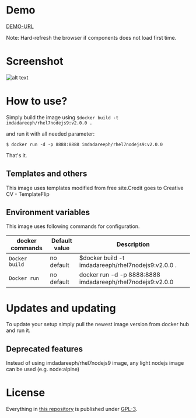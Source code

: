 # Demo
[DEMO-URL](http://www.imdadareeph.com/cv/)

Note: Hard-refresh the browser if components does not load first time.


# Screenshot
![alt text](http://i63.tinypic.com/212hiys.jpg "preview1")

# How to use?

Simply build the image using `$docker build -t imdadareeph/rhel7nodejs9:v2.0.0 .`

and run it with all needed parameter:

```console
$ docker run -d -p 8888:8888 imdadareeph/rhel7nodejs9:v2.0.0 
```

That's it.

## Templates and others

This image uses templates modified from free site.Credit goes to Creative CV - TemplateFlip

## Environment variables

This image uses following commands for configuration.

|docker commands     |Default value        |Description                                         |
|------------------------|---------------------|----------------------------------------------------|
|`Docker build`    |no default           |$docker build -t imdadareeph/rhel7nodejs9:v2.0.0 .|
|`Docker run`    |no default           |docker run -d -p 8888:8888 imdadareeph/rhel7nodejs9:v2.0.0            |



# Updates and updating

To update your setup simply pull the newest image version from docker hub and run it.


## Deprecated features

Instead of using imdadareeph/rhel7nodejs9 image, any light nodejs image can be used (e.g. node:alpine)

# License

Everything in [this repository](https://github.com/imdadareeph/imdadareeph.github.io) is published under [GPL-3](https://spdx.org/licenses/GPL-3.0).
